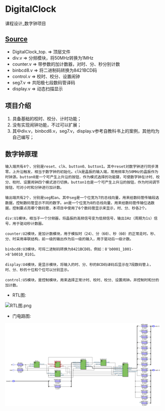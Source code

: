 # DigitalClock
课程设计_数字钟项目

## [Source](./Source)
 - DigitalClock_top. =>  顶层文件
 - div.v  => 分频模块，将50MHz转换为1MHz
 - counter.v  =>  带参数的加计数器，对时、分、秒分别计数
 - binbcd8.v  =>  将二进制码转换为8421BCD码
 - control.v  =>  校时、校分、设置闹钟
 - seg7.v  =>  共阳极七段数码管译码
 - display.v  =>  动态扫描显示

## 项目介绍
1. 具备基础的校时、校分、计时功能；
2. 没有实现闹钟功能，不过可以扩展；
3. 其中div.v，binbcd8.v，seg7.v，display.v参考自教科书上的案例，其他均为自己编写；

## 数字钟原理

    输入端共有4个，分别是reset、clk、button0、button1。其中reset对数字钟进行同步清零，上升沿触发，相当于数字钟的初始化。clk是晶振的输入端，常用频率为50MHz的晶振作为时钟源。button0是一个可产生上升沿的按钮，作为模式选择的功能键，可使数字钟在计时、校分、校时、设置闹钟四个模式进行切换。button1也是一个可产生上升沿的按钮，作为时间调节按钮，可对小时和分钟进行加计数。

    输出端共有2个，分别是seg和an。其中seg是一个位宽为7的总线向量，用来给数码管传输段选数据，控制数码管显示不同的数字。an是一个位宽为8的总线向量，用来给数码管传输位选数据，控制要点亮哪个数码管，本项目中使用了6个数码管显示来显示，时、分、秒各2个。

    div:U1模块，相当于一个分频器，将晶振的高频信号变为低频信号，输出1Hz（周期为1s）信号，用于驱动秒计数器。

    counter:U2模块，是加计数模块，用于模拟时（24）、分（60）、秒（60）的正常走时。秒、分、时采用串联结构，前一级的输出作为后一级的输入，用于驱动后一级计数。

    binbcd8:U3模块，可将二进制码转换为8421BCD码，例如：8'b0001_1001->8'b0010_0101。

    display:U4模块，是显示模块，将输入的时、分、秒的BCD码译码后显示在7段数码管上，时、分、秒的十位和个位可以分别显示。

    control:U5模块，是控制模块，用来选择正常计时、校时、校分、设置闹钟。并控制时和分的加计数。

 - RTL图:

![RTL图.png](./Picture/RTL图.png)

 - 门电路图:

![门电路图.png](./Picture/门电路图.png)














